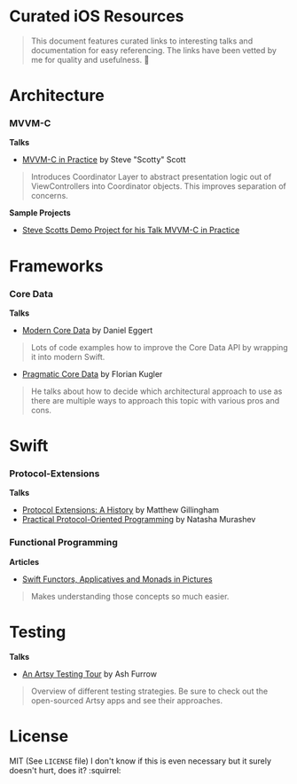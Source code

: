 # Curated iOS Resources

> This document features curated links to interesting talks and documentation for easy referencing.
> The links have been vetted by me for quality and usefulness. :gem:

# Architecture
### MVVM-C
**Talks**

* [MVVM-C in Practice](https://www.youtube.com/watch?v=9VojuJpUuE8) by Steve "Scotty" Scott

> Introduces Coordinator Layer to abstract presentation logic out of
> ViewControllers into Coordinator objects.
> This improves separation of concerns.

**Sample Projects**

* [Steve Scotts Demo Project for his Talk MVVM-C in Practice](https://github.com/macdevnet/mvvmc-demo)


# Frameworks
### Core Data
**Talks**

* [Modern Core Data](https://realm.io/news/tryswift-daniel-eggert-modern-core-data/) by Daniel Eggert

> Lots of code examples how to improve the Core Data API by wrapping it into modern Swift.

* [Pragmatic Core Data](https://realm.io/news/cocoaheads-florian-kugler-pragmatic-core-data/) by Florian Kugler

> He talks about how to decide which architectural approach to use as there are multiple ways to approach this topic with various pros and cons.


# Swift
### Protocol-Extensions
**Talks**

* [Protocol Extensions: A History](https://realm.io/news/tryswift-matthew-gillingham-protocol-extensions-history/) by Matthew Gillingham
* [Practical Protocol-Oriented Programming](https://realm.io/news/appbuilders-natasha-muraschev-practical-protocol-oriented-programming/) by Natasha Murashev

### Functional Programming
**Articles**

* [Swift Functors, Applicatives and Monads in Pictures](http://www.mokacoding.com/blog/functor-applicative-monads-in-pictures/)

> Makes understanding those concepts so much easier.


# Testing
**Talks**

* [An Artsy Testing Tour](https://realm.io/news/tryswift-ash-furrow-artsy-testing-tour/) by Ash Furrow

> Overview of different testing strategies. Be sure to check out the open-sourced Artsy apps and see their approaches.


# License
MIT (See `LICENSE` file)
I don't know if this is even necessary but it surely doesn't hurt, does it? :squirrel:
